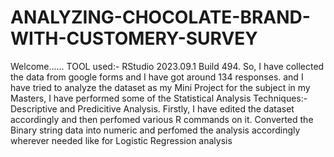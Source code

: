 # ANALYZING-CHOCOLATE-BRAND-WITH-CUSTOMERY-SURVEY
Welcome......
TOOL used:- RStudio 2023.09.1 Build 494.
So, I have collected the data from google forms and I have got around 134 responses.
and I have tried to analyze the dataset as my Mini Project for the subject in my Masters,
I have performed some of the Statistical Analysis Techniques:-
Descriptive and Predicitive Analysis.
Firstly, I have edited the dataset accordingly and then perfomed various R commands on it.
Converted the Binary string data into numeric and perfomed the analysis accordingly wherever needed like for Logistic Regression analysis
